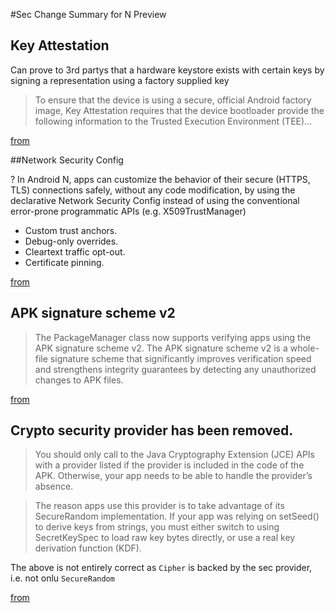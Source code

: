 #Sec Change Summary for N Preview

## Key Attestation

Can prove to 3rd partys that a hardware keystore exists with certain keys by signing a representation using a factory 
supplied key

> To ensure that the device is using a secure, official Android factory image, Key Attestation requires that the device bootloader provide the following information to the Trusted Execution Environment (TEE)...

[from](http://developer.android.com/preview/api-overview.html#key_attestation) 

##Network Security Config

? In Android N, apps can customize the behavior of their secure (HTTPS, TLS) connections safely, without any code modification, by using the declarative Network Security Config instead of using the conventional error-prone programmatic APIs (e.g. X509TrustManager)
  - Custom trust anchors.
  - Debug-only overrides. 
  - Cleartext traffic opt-out. 
  - Certificate pinning. 

[from](http://developer.android.com/preview/api-overview.html#network_security_config) 

## APK signature scheme v2

> The PackageManager class now supports verifying apps using the APK signature scheme v2. The APK signature scheme v2 is a whole-file signature scheme that significantly improves verification speed and strengthens integrity guarantees by detecting any unauthorized changes to APK files.

[from](http://developer.android.com/preview/api-overview.html#network_security_config)

## Crypto security provider has been removed.  

> You should only call to the Java Cryptography Extension (JCE) APIs with a provider listed if the provider is included in the code of the APK. Otherwise, your app needs to be able to handle the provider’s absence.

> The reason apps use this provider is to take advantage of its SecureRandom implementation. If your app was relying on setSeed() to derive keys from strings, you must either switch to using SecretKeySpec to load raw key bytes directly, or use a real key derivation function (KDF).

The above is not entirely correct as `Cipher` is backed by the sec provider, i.e. not onlu `SecureRandom`

[from](http://developer.android.com/preview/behavior-changes.html#open-jdk)
